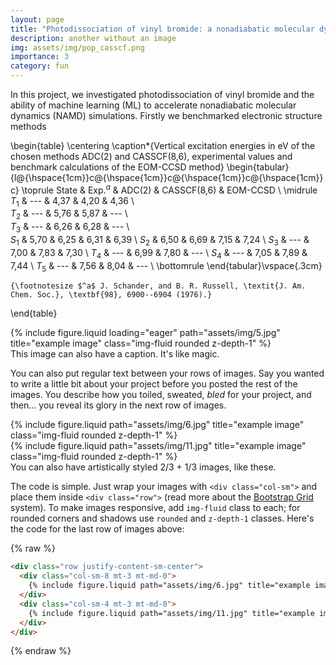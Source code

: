 ```yaml
---
layout: page
title: "Photodissociation of vinyl bromide: a nonadiabatic molecular dynamics and machine learning study"
description: another without an image
img: assets/img/pop_casscf.png
importance: 3
category: fun
---
```


In this project, we investigated photodissociation of vinyl bromide and the ability of machine learning (ML) to accelerate nonadiabatic molecular dynamics (NAMD) simulations. Firstly we benchmarked electronic structure methods 

\begin{table}
\centering
\caption*{Vertical excitation energies in eV of the chosen methods ADC(2) and CASSCF(8,6), experimental values and benchmark calculations of the EOM-CCSD method}
    \begin{tabular}{l@{\hspace{1cm}}c@{\hspace{1cm}}c@{\hspace{1cm}}c@{\hspace{1cm}}c}
    \toprule
        State  & Exp.$^a$ & ADC(2) & CASSCF(8,6) & EOM-CCSD \\
    \midrule                                                        
        $T_1$ &  ---  & 4,37 & 4,20 & 4,36 \\    
        $T_2$ &  ---  & 5,76 & 5,87 & ---  \\      
        $T_3$ &  ---  & 6,26 & 6,28 & ---  \\      
        $S_1$ &  5,70 & 6,25 & 6,31 & 6,39 \\
        $S_2$ &  6,50 & 6,69 & 7,15 & 7,24 \\
        $S_3$ &  ---  & 7,00 & 7,83 & 7,30 \\
        $T_4$ &  ---  & 6,99 & 7,80 & ---  \\
        $S_4$ &  ---  & 7,05 & 7,89 & 7,44 \\
        $T_5$ &  ---  & 7,56 & 8,04 & ---  \\
    \bottomrule
    \end{tabular}\vspace{.3cm}
    
    {\footnotesize $^a$ J. Schander, and B. R. Russell, \textit{J. Am. Chem. Soc.}, \textbf{98}, 6900--6904 (1976).}
\end{table}

<div class="row">
    <div class="col-sm mt-3 mt-md-0">
        {% include figure.liquid loading="eager" path="assets/img/5.jpg" title="example image" class="img-fluid rounded z-depth-1" %}
    </div>
</div>
<div class="caption">
    This image can also have a caption. It's like magic.
</div>

You can also put regular text between your rows of images.
Say you wanted to write a little bit about your project before you posted the rest of the images.
You describe how you toiled, sweated, _bled_ for your project, and then... you reveal its glory in the next row of images.

<div class="row justify-content-sm-center">
    <div class="col-sm-8 mt-3 mt-md-0">
        {% include figure.liquid path="assets/img/6.jpg" title="example image" class="img-fluid rounded z-depth-1" %}
    </div>
    <div class="col-sm-4 mt-3 mt-md-0">
        {% include figure.liquid path="assets/img/11.jpg" title="example image" class="img-fluid rounded z-depth-1" %}
    </div>
</div>
<div class="caption">
    You can also have artistically styled 2/3 + 1/3 images, like these.
</div>

The code is simple.
Just wrap your images with `<div class="col-sm">` and place them inside `<div class="row">` (read more about the <a href="https://getbootstrap.com/docs/4.4/layout/grid/">Bootstrap Grid</a> system).
To make images responsive, add `img-fluid` class to each; for rounded corners and shadows use `rounded` and `z-depth-1` classes.
Here's the code for the last row of images above:

{% raw %}

```html
<div class="row justify-content-sm-center">
  <div class="col-sm-8 mt-3 mt-md-0">
    {% include figure.liquid path="assets/img/6.jpg" title="example image" class="img-fluid rounded z-depth-1" %}
  </div>
  <div class="col-sm-4 mt-3 mt-md-0">
    {% include figure.liquid path="assets/img/11.jpg" title="example image" class="img-fluid rounded z-depth-1" %}
  </div>
</div>
```

{% endraw %}
